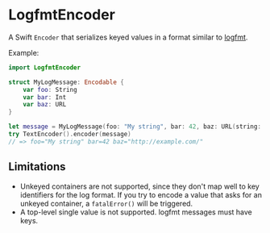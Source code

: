 # LogfmtEncoder

A Swift `Encoder` that serializes keyed values in a format similar to [logfmt][].

[logfmt]: https://godoc.org/github.com/kr/logfmt

Example:

```swift
import LogfmtEncoder

struct MyLogMessage: Encodable {
    var foo: String
    var bar: Int
    var baz: URL
}

let message = MyLogMessage(foo: "My string", bar: 42, baz: URL(string: "http://example.com/")!)
try TextEncoder().encoder(message)
// => foo="My string" bar=42 baz="http://example.com/"
```

## Limitations

* Unkeyed containers are not supported, since they don't map well to key identifiers for the log format. If you try to encode a value that asks for an unkeyed container, a `fatalError()` will be triggered.
* A top-level single value is not supported. logfmt messages must have keys.
